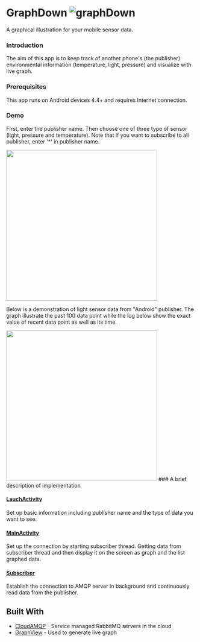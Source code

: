 # GraphDown ![graphDown](https://lh3.googleusercontent.com/h8CLPE0NB7A-0c09zfubPISOpcsolLwTOYSUgGA6ALCQdbeFz-gVOoRPVXvuhcop7v63XtzQ=s30 "ic_launcher.png")

A graphical illustration for your mobile sensor data.

### Introduction

The aim of this app is to keep track of another phone's (the publisher) environmental information (temperature, light, pressure) and visualize with live graph.

### Prerequisites

This app runs on Android devices 4.4+ and requires Internet connection.

### Demo
First, enter the publisher name. Then choose one of three type of sensor (light, pressure and temperature).
Note that if you want to subscribe to all publisher, enter '*' in publisher name.

<img src="https://cloud.githubusercontent.com/assets/26101199/24070310/67510506-0bed-11e7-9e8b-6114bae371c9.png" width="400">

Below is a demonstration of light sensor data from "Android" publisher. The graph illustrate the past 100 data point while the log below show the exact value of recent data point as well as its time.

<img src="https://cloud.githubusercontent.com/assets/26101199/24070582/f4ff76bc-0bf2-11e7-8fb2-79d9b96de933.png" width="400">
### A brief description of implementation

#### [LauchActivity](/AMQP_subscriber/app/src/main/java/com/sonpham/amqp_subscriber/LaunchActivity.java)
Set up basic information including publisher name and the type of data you want to see.
#### [MainActivity](/AMQP_subscriber/app/src/main/java/com/sonpham/amqp_subscriber/MainActivity.java)
Set up the connection by starting subscriber thread. Getting data from subscriber thread and then display it on the screen as graph and the list graphed data.
#### [Subscriber](/AMQP_subscriber/app/src/main/java/com/sonpham/amqp_subscriber/Subscriber.java)
Establish the connection to AMQP server in background and continuously read data from the publisher.

## Built With

* [CloudAMQP](https://www.cloudamqp.com/) - Service managed RabbitMQ servers in the cloud
* [GraphView](http://www.android-graphview.org/) - Used to generate live graph
